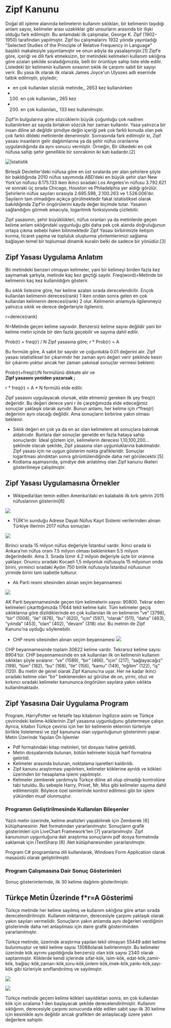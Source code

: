 # Zipf Kanunu

Doğal dil işleme alanında kelimelerin kullanım sıklıkları, bir kelimenin taşıdığı anlam sayısı, kelimeler arası uzaklıklar gibi unsurların arasında bir ilişki olduğu fark edilmiştir. Bu anlamdaki ilk çalışmalar, George K. Zipf (1902–1950) tarafından yapılmıştır. Zipf bu çalışmalarını 1932 yılında yayınladığı “Selected Studies of the Principle of Relative Frequency in Language” başlıklı makalesiyle yayımlamıştır ve onun adıyla da yasalaşmıştır.[1]
Zipf’e göre, içeriği ve dili fark etmeksizin, bir metindeki kelimeleri kullanım sıklığına göre azalan şekilde sıraladığımızda, belli bir örüntüye sahip liste elde edilir. Listedeki bir kelimenin kullanım sırasının sıklık ile çarpımı sabit bir sayıyı verir. Bu yasa ilk olarak  ilk olarak  James Joyce'un Ulysses adlı eserinde tatbik edilmiştir, şöyledir;

- en çok kullanılan sözcük metinde,, 2653 kez kullanılırken
- 100. en çok kullanılan,, 265 kez
- 200. en çok kullanılan,, 133 kez kullanılmıştır.

Zipf’in bulgularına göre sözcüklerin büyük çoğunluğu çok nadiren kullanılırken az sayıda birtakım sözcük her zaman kullanılır. Yasa yalnızca bir insan diline ait değildir şimdiye değin içeriği pek çok farklı konuda olan pek çok farklı dildeki metinlerde denenmiştir. Sonrasında fark edilmiştir ki, Zipf yasası insanların gelir dağılımlarına ya da şehir nüfus oranlarına uygulandığında da aynı sonucu vermiştir. Örneğin, Bir ülkedeki en çok nüfusa sahip şehir genellikle bir sonrakinin iki katı kadardır.[2]

![İstatistik](https://github.com/NisanurBulut/ZipfLaw_NLP/blob/master/HW1_NLP/Photos/istatistik1.png)

Birleşik Devletler’deki nüfusa göre en üst sıralarda yer alan şehirlere şöyle bir bakldığında 2010 nüfus sayımında ABD’deki en büyük şehir olan New York’un nüfusu 8.175.133 iken  ikinci sıradaki Los Angeles’ın nüfusu 3.792.621 ve  sonraki üç sırada Chicago, Houston ve Philadelphia yer aldığı görülür. Şehirlerin nüfus sayıları sırasıyla 2.695.598, 2.100.263 ve 1.526.006’dır. Sayıların tam olmadığını açıkça görülmektedir fakat istatistiksel olarak bakıldığında Zipf’in öngörülerini kayda değer biçimde tutar. Yasanın sağlandığını görmek amacıyla, logaritmik fonksiyonda çizilebilir.

Zipf yasasının, şehir büyüklükleri, nüfus oranları ya da metinlerde geçen kelime anlam sıklığındaki uygunluğu gibi daha pek çok alanda doğruluğunun ortaya çıkma sebebi halen bilinmektedir Zipf Yasası birbirimizle iletişim kurma, ticaret yapma ve topluluk oluşturma yöntemlerimizi sağlama bağlayan temel bir toplumsal dinamik kuralın belki de sadece bir yönüdür.[3]

## Zipf Yasası Uygulama Anlatım
Bir metindeki benzeri olmayan kelimeler, yani bir kelimeyi birden fazla kez saymamak şartıyla, metinde kaç kez geçtiği sayılır. 
Freq(word)=Metinde bir kelimenin kaç kez kullanıldığını gösterir.

Bu sıklık listesine göre, her kelime azalan sırada derecelendirilir. Ençok kullanılan kelimenin derecesi(rank) 1 iken ondan sonra gelen en çok kullanılan kelimenin derecesi(rank) 2 olur. Kelimenin anlamıyla ilgilenmeyiz yalnızca sıklık ve derece değerleriyle ilgileniriz.

r=derece(rank)

N=Metinde geçen kelime sayısıdır. Benzersiz kelime sayısı değildir yani bir kelime metin içinde bir den fazla geçebilir ve sayıma dahil edilir.

Prob(r) = freq(r) / N   Zipf  yasasına göre;
r * Prob(r) = A 

Bu formüle göre,  A sabit bir sayıdır ve çoğunlukla 0.01 değerini alır. Zipf yasası istatistiksel bir çıkarımdır her zaman aynı değeri verir şeklinde kesin bir çıkarımı yoktur ancak her zaman yakınsal sonuçlar vermesi beklenir.

Prob(r)=freq(r)/N formülünü dikkate alır ve 
</br><b>Zipf yasasını yeniden yazarsak ;</b>

r * freq(r) = A * N formülü elde edilir.

Zipf yasasını uygulayacak olursak, elde etmemiz gereken ilk şey  freq(r) değeridir. Bu değeri derece yani r ile çarptığımızda elde edeceğimiz sonuçlar  yaklaşık olarak aynıdır. Bunun anlamı, her kelime için r*freq(r) değerinin aynı olacağı değildir. Ama sonuçların birbirine yakın olması beklenir.

- Sıklık değeri en çok ya da en az olan kelimelere ait sonuçlara bakmak aldatıcıdır. Bunlara dair sonuçlar genelde en fazla hataya sahip sonuçlardır. İdeal gözlem için, kelimelerin derecesi 1,10,100,200… şeklinde  olacak şekilde, Zipf yasasına olan uygunluklarına bakılmalıdır. Zipf yasası için ne uygun gösterim nokta grafikleridir. Sonuçlar logaritması alındıktan sonra görüntülendiğinde daha net görülecektir.[5]
- Kodlama aşamasında, şimdiye dek anlatılmış olan Zipf kanunu ilkeleri gösterilmeye çalışılmıştır.

## Zipf Yasası Uygulamasına Örnekler
- Wikipedia’dan temin edilen Amerika’daki en kalabalık ilk kırk şehrin 2015 nüfuslarının gösterimi[6]


![](https://github.com/NisanurBulut/ZipfLaw_NLP/blob/master/HW1_NLP/Photos/sehir-dagilim.jpg)

- TÜİK’in sunduğu Adrese Dayalı Nüfus Kayıt Sistemi verilerinden alınan Türkiye illerinin 2017 nüfus sonuçları

![](https://github.com/NisanurBulut/ZipfLaw_NLP/blob/master/HW1_NLP/Photos/sehir-dagilim.jpg)

Birinci sırada 15 milyon nüfus değeriyle İstanbul vardır. İkinci sırada ki Ankara’nın nüfus oranı 7.5 milyon olması beklenirken 5.5 milyon değerindedir. Ama 3. Sırada İzmir 4.2 milyon değeriyle üçte bir oranına yaklaşır. Onuncu sıradaki Kocaeli 1,5 milyonluk nüfusuyla 15 milyonun onda birini, yirminci sıradaki Aydın 750 binlik nüfusuyla İstanbul nüfusunun yirmide birini tam isabetle tutturur.

- Ak Parti resmi sitesinden alınan seçim beyannamesi

![](https://github.com/NisanurBulut/ZipfLaw_NLP/blob/master/HW1_NLP/Photos/akparti-beyanname.jpg)

AK Parti beyannamesinde geçen tüm kelimelerin sayısı: 90800. Tekrar eden kelimeleri çıkarttığımızda 17644 tekil kelime kalır. Tüm kelimeler geçiş sıklıklarına göre dizildiklerinde en çok kullanılan ilk on kelimenin “ve” (3798), “bir” (1008), “ile” (676), “bu” (620), “için” (597), “olarak” (511), “daha” (463), “yılında” (453), “olan” (402), “devam” (318) olur. Bu metnin de Zipf Kanunu’na uyduğu söylenebilir. 

- CHP resmi sitesinden alınan seçim beyannamesi
![](https://github.com/NisanurBulut/ZipfLaw_NLP/blob/master/HW1_NLP/Photos/chp-beyanname.jpg)

CHP beyannamesinde toplam 30622 kelime vardır. Tekrarsız kelime sayısı 8904’tür. CHP beyannamesinde en sık kullanılan ilk on kelimenin kullanım sıklıkları şöyle sıralanır: “ve” (1589), “bir” (466), “için” (217), “sağlayacağız” (199), “tüm” (182), “bu” (168), “ile” (156), “kamu” (149), “eğitim” (122), “iş” (120).  Bu metin de genel olarak Zipf Kanunu’na uyar. Her ne kadar ikinci sıradaki kelime olan “bir” beklenenden az görülse de on, yirmi, otuz ve kırkıncı sıradaki kelimeler kanununca öngörülen sayılara yakın sıklıkta kullanılmaktadır.

## Zipf Yasasına Dair Uygulama Program

Program, HarryPotter ve felsefe taşı kitabınıın İngilizce aslını ve Türkçe çevirindeki kelime-köklerinin Zipf yasasına uygunluğunu göstermeye çalışır. Ayrıca, kitabın Türkçe çevirisi için her bir kelimenin eklerinin türleriyle birlikte listelemesi ve  zipf kanununa olan uygunluğunun gösterimini yapar.
Metin Üzerinde Yapılan Ön İşlemler
- Pdf formatındaki kitap metinleri, txt dosyası haline getirildi.
- Metin dosyalarında bulunan, bütün kelimeler küçük harf formatına getirildi.
- Kelimeler arasında bulunan, noktalama işaretleri kaldırıldı.
- Zipf kanunu araştırması yapılırken, kelimeler köklerine ayrıldı ve kökleri üzerinden bir hesaplama işlemi yapılmıştır.
- Kelimeler zemberek yardımıyla Türkçe diline ait olup olmadığı kontrolüne tabi tutuldu. Bu sebeple Harry, Privet, Mr, Mss gibi kelimeler sayıma dahil edilmemiştir. Böylece özel isimlerinde kontrol edilmesi gibi bir işlem yükünden muaf olunmuştur.

### <b> Programın Geliştirilmesinde Kullanılan Bileşenler</b>

Yazılı metin üzerinde, kelime analizleri yapabilmek için Zemberek [6] kütüphanesinin .Net formatından  yararlanılmıştır. Sonuçların grafik gösterimleri için LiveChart Framework’ten [7] yararlanılmıştır. Zipf kanununun uygunluğuna dair araştırma sonuçlarını pdf dosya formatında saklamak için iTextSharp [8]  .Net kütüphanesinden yararlanılmıştır.

Program C# programlama dili kullanılarak, Windows Form Application olarak masaüstü olarak geliştirilmiştir.

### <b>Program Çalışmasına Dair Sonuç Gösterimleri</b>

Sonuç gösterimlerinde, ilk 30 kelime dağılımı gösterilmiştir.

 ## <b>Türkçe Metin Üzerinde f*r=A Gösterimi</b>

Türkçe metinde her kelime sayılmış ve kullanım sıklığına göre artan sırada derecelendirilmiştir. Kullanım miktarının, derecesiyle çarpımı yaklaşık olarak yakın sayıları vermelidir. Sonuçların yakın anlamda aynı değerleri verdiğinin gösterimde daha net anlaşılması için daire grafik gösteriminden yararlanılmıştır.

Türkçe metinde, üzerinde araştırma yapılan tekil olmayan 55449 adet kelime bulunmuştur ve  tekil kelime sayısı 13088olarak belirlenmiştir. Bu kelimeler üzerinde kök ayrımı yapıldığında benzersiz olan kök sayısı 2340 olarak saptanmıştır. Köklerde kendi içlerinde sıfat-kök, isim-kök, edat-kök,zamir-kök, bağlaç-kök,zaman-kök,soru-kök,ünlem-kök,imek-kök,yankı-kök,sayı-kök gibi türleriyle sınıflandırılmış ve sayılmıştır.

![](https://github.com/NisanurBulut/ZipfLaw_NLP/blob/master/HW1_NLP/Photos/Anlatim.JPG)


![](https://github.com/NisanurBulut/ZipfLaw_NLP/blob/master/HW1_NLP/Photos/anaEkran.JPG)

Türkçe metinde geçem kelime kökleri sayıldıktan sonra, en çok kullanılan kök için sıralama 1 den başlayacak şekilde derecelendirilmiştir. Kullanım sıklığının, derecesiyle çarpımı sonucunda elde edilen sabit sayı ilk 30 kelime için kesinlikle aynı değildir ancak grafikten de anlaşılacağı üzere yakın değerlere sahiptir.